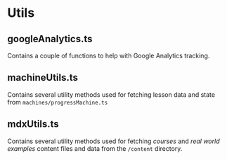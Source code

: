 # Utils

## googleAnalytics.ts

Contains a couple of functions to help with Google Analytics tracking.

## machineUtils.ts

Contains several utility methods used for fetching lesson data and state from `machines/progressMachine.ts`

## mdxUtils.ts

Contains several utility methods used for fetching _courses_ and _real world examples_ content files and data from the `/content` directory.
